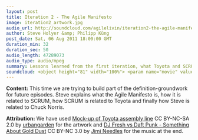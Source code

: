 ```yaml
---
layout: post
title: Iteration 2 - The Agile Manifesto
image: iteration2_artwork.jpg
audio_url: http://soundcloud.com/agilelivin/iteration2-the-agile-manifesto/download.mp3
author: Steve Holyer &amp; Philipp Küng
post_date: Sat, 06 Aug 2011 18:00:00 GMT
duration_min: 32
duration_sec: 50
audio_length: 47289073
audio_type: audio/mpeg
summary: Lessons learned from the first iteration, what Toyota and SCRUM have in common and what is the Agile Manifesto?
soundcloud: <object height="81" width="100%"> <param name="movie" value="http://player.soundcloud.com/player.swf?url=http%3A%2F%2Fapi.soundcloud.com%2Ftracks%2F20571380&amp;show_comments=true&amp;auto_play=false&amp;color=00aeef"></param> <param name="allowscriptaccess" value="always"></param> <embed allowscriptaccess="always" height="81" src="http://player.soundcloud.com/player.swf?url=http%3A%2F%2Fapi.soundcloud.com%2Ftracks%2F20571380&amp;show_comments=true&amp;auto_play=false&amp;color=00aeef" type="application/x-shockwave-flash" width="100%"></embed> </object>
---
```


**Content:** This time we are trying to build part of the definition-groundwork for future episodes. Steve explains what the Agile Manifesto is, how it is related to SCRUM, how SCRUM is related to Toyota and finally how Steve is related to Chuck Norris.

**Attribution:** We have used [Mock-up of Toyota assembly line](http://www.flickr.com/photos/urbangarden/336062325/in/photostream/) CC BY-NC-SA 2.0 by [urbangarden](http://www.flickr.com/photos/urbangarden/) for the artwork and [DJ Fresh vs Daft Punk - Something About Gold Dust](http://soundcloud.com/jimineedles/dj-fresh-vs-daft-punk) CC BY-NC 3.0 by [Jimi Needles](http://soundcloud.com/jimineedles) for the music at the end.
